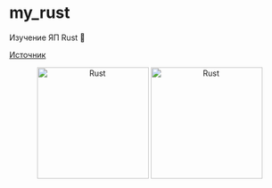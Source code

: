 # my_rust

Изучение ЯП Rust 🦀

[Источник](https://tourofrust.com/TOC_ru.html)

<div align="center">
<img src="https://github.com/tatvladna/devicon/blob/master/icons/rust/rust-original.svg" title="Rust" alt="Rust" width="200" height="200">
<img src="https://twosixtech.com/wp-content/uploads/rustacean-cpp.png" title="Rust" alt="Rust" width="200" height="200">
<div>